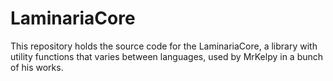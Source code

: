 # LaminariaCore
This repository holds the source code for the LaminariaCore, a library with utility functions that varies between languages, used by MrKelpy in a bunch of his works.
